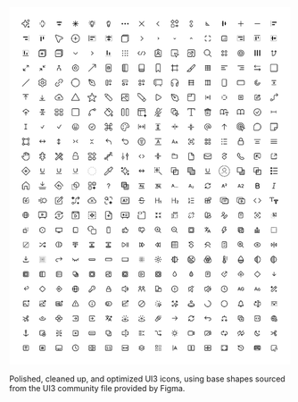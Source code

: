 ![cover](help/ui3-icons.png)

Polished, cleaned up, and optimized UI3 icons, using base shapes sourced from the UI3 community file provided by Figma.